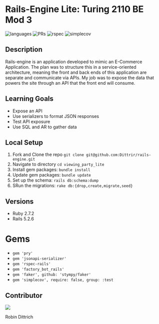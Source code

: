 # Rails-Engine Lite: Turing 2110 BE Mod 3
![languages](https://img.shields.io/github/languages/top/Dittrir/rails-engine?color=red)
![PRs](https://img.shields.io/github/issues-pr-closed/Dittrir/rails-engine)
![rspec](https://img.shields.io/gem/v/rspec?color=blue&label=rspec)
![simplecov](https://img.shields.io/gem/v/simplecov?color=blue&label=simplecov)

## Description
Rails-engine is an application developed to mimic an E-Commerce Application. The plan was to structure this in a service-oriented architecture, meaning the front and back ends of this application are separate and communicate via APIs. My job was to expose the data that powers the site through an API that the front end will consume.

## Learning Goals 
- Expose an API
- Use serializers to format JSON responses
- Test API exposure
- Use SQL and AR to gather data

## Local Setup
1. Fork and Clone the repo ```git clone git@github.com:Dittrir/rails-engine.git```
2.  Navigate to directory ```cd viewing_party_lite```
3. Install gem packages: ```bundle install```
4. Update gem packages: ```bundle update```
5. Set up the schema: ```rails db:schema:dump```
6. SRun the migrations: ```rake db:{drop,create,migrate,seed}```

## Versions
- Ruby 2.7.2
- Rails 5.2.6

# Gems
- `gem 'pry'`
- `gem 'jsonapi-serializer'`
- `gem 'rspec-rails'`
- `gem 'factory_bot_rails'`
- `gem 'faker', github: 'stympy/faker'`
- `gem 'simplecov', require: false, group: :test`

## Contributor

<a href="https://github.com/Dittrir/rails-engine/graphs/contributors">
  <img src="https://contrib.rocks/image?repo=Dittrir/rails-engine" />
</a>

Robin Dittrich
